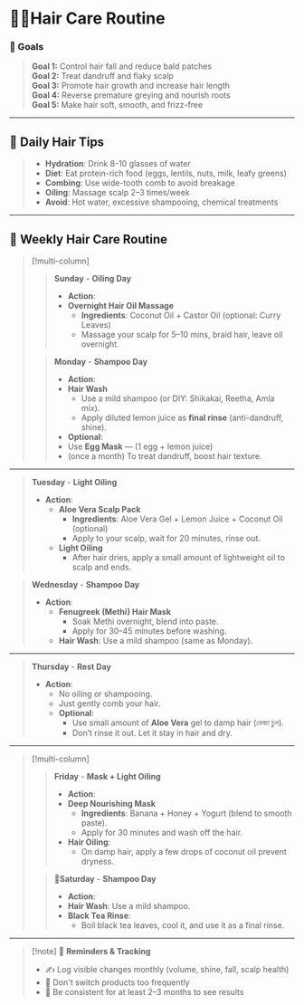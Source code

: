 # 💇‍♀️Hair Care Routine
### 🎯 Goals

> **Goal 1:** Control hair fall and reduce bald patches  
> **Goal 2:** Treat dandruff and flaky scalp  
> **Goal 3:** Promote hair growth and increase hair length  
> **Goal 4:** Reverse premature greying and nourish roots  
> **Goal 5:** Make hair soft, smooth, and frizz-free  

---

## 🪷 Daily Hair Tips

> - **Hydration**: Drink 8-10 glasses of water  
> - **Diet**: Eat protein-rich food (eggs, lentils, nuts, milk, leafy greens)  
> - **Combing**: Use wide-tooth comb to avoid breakage  
> - **Oiling**: Massage scalp 2–3 times/week  
> - **Avoid**: Hot water, excessive shampooing, chemical treatments  

---

## 📅 Weekly Hair Care Routine

> [!multi-column]
>
>> **Sunday** - **Oiling Day**
>> - **Action**:
>> 	- **Overnight Hair Oil Massage**
>> 		- **Ingredients**: Coconut Oil + Castor Oil (optional: Curry Leaves)
>> 		- Massage your scalp for 5–10 mins, braid hair, leave oil overnight.
>
>> **Monday** - **Shampoo Day**
>> - **Action**:
>> 	- **Hair Wash**
>> 		- Use a mild shampoo (or DIY: Shikakai, Reetha, Amla mix).
>> 		- Apply diluted lemon juice as **final rinse** (anti-dandruff, shine).
>> - **Optional**: 
>> 	- Use **Egg Mask** — (1 egg + lemon juice) 
>> 	- (once a month) To treat dandruff, boost hair texture.

---

> **Tuesday** - **Light Oiling**
> - **Action**:    
>     - **Aloe Vera Scalp Pack**
> 	    - **Ingredients**: Aloe Vera Gel + Lemon Juice + Coconut Oil (optional)
> 	    - Apply to your scalp, wait for 20 minutes, rinse out.
> 	- **Light Oiling**
> 	    - After hair dries, apply a small amount of lightweight oil to scalp and ends.

> **Wednesday** - **Shampoo Day**
> - **Action**:
> 	- **Fenugreek (Methi) Hair Mask**
> 		- Soak Methi overnight, blend into paste.
> 		- Apply for 30–45 minutes before washing.
> 	- **Hair Wash**: Use a mild shampoo (same as Monday).  

---

> **Thursday** - **Rest Day**
> - **Action**:
> 	- No oiling or shampooing.
> 	- Just gently comb your hair.
> 	- **Optional**: 
> 		- Use small amount of **Aloe Vera** gel to damp hair (ভেজা চুল).
> 		- Don’t rinse it out. Let it stay in hair and dry.

---

> [!multi-column]
>> **Friday** - **Mask + Light Oiling**
>> - **Action**:
>> 	- **Deep Nourishing Mask**
>> 		- **Ingredients**: Banana + Honey + Yogurt (blend to smooth paste).
>> 		- Apply for 30 minutes and wash off the hair.
>> 	- **Hair Oiling**: 
>> 		- On damp hair, apply a few drops of coconut oil prevent dryness.
>
>> 🍵**Saturday** - **Shampoo Day**
>> - **Action**:
>> 	- **Hair Wash**: Use a mild shampoo.
>> 	- **Black Tea Rinse**: 
>> 		- Boil black tea leaves, cool it, and use it as a final rinse.

---

> [!note] 📝 **Reminders & Tracking**
> - ✍️ Log visible changes monthly (volume, shine, fall, scalp health)
> - 🧴 Don't switch products too frequently
> - 🌱 Be consistent for at least 2–3 months to see results